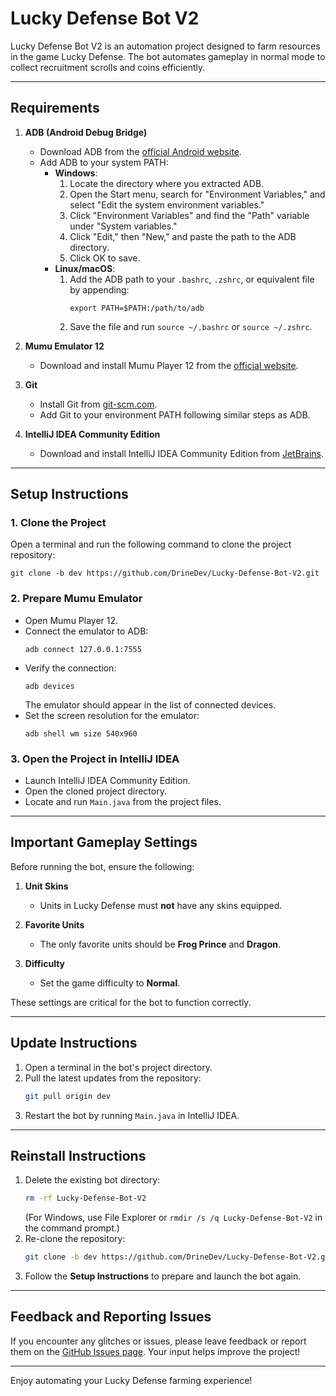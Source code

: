 # Lucky Defense Bot V2

Lucky Defense Bot V2 is an automation project designed to farm resources in the game Lucky Defense. The bot automates gameplay in normal mode to collect recruitment scrolls and coins efficiently.

---

## Requirements

1. **ADB (Android Debug Bridge)**
   - Download ADB from the [official Android website](https://developer.android.com/tools/adb).
   - Add ADB to your system PATH:
     - **Windows**:
       1. Locate the directory where you extracted ADB.
       2. Open the Start menu, search for "Environment Variables," and select "Edit the system environment variables."
       3. Click "Environment Variables" and find the "Path" variable under "System variables."
       4. Click "Edit," then "New," and paste the path to the ADB directory.
       5. Click OK to save.
     - **Linux/macOS**:
       1. Add the ADB path to your `.bashrc`, `.zshrc`, or equivalent file by appending:
          ```
          export PATH=$PATH:/path/to/adb
          ```
       2. Save the file and run `source ~/.bashrc` or `source ~/.zshrc`.

2. **Mumu Emulator 12**
   - Download and install Mumu Player 12 from the [official website](https://www.mumuplayer.com/).

3. **Git**
   - Install Git from [git-scm.com](https://git-scm.com/).
   - Add Git to your environment PATH following similar steps as ADB.

4. **IntelliJ IDEA Community Edition**
   - Download and install IntelliJ IDEA Community Edition from [JetBrains](https://www.jetbrains.com/idea/download/).

---

## Setup Instructions

### 1. Clone the Project
   Open a terminal and run the following command to clone the project repository:
   ```
   git clone -b dev https://github.com/DrineDev/Lucky-Defense-Bot-V2.git
   ```

### 2. Prepare Mumu Emulator
   - Open Mumu Player 12.
   - Connect the emulator to ADB:
     ```
     adb connect 127.0.0.1:7555
     ```
   - Verify the connection:
     ```
     adb devices
     ```
     The emulator should appear in the list of connected devices.
   - Set the screen resolution for the emulator:
     ```
     adb shell wm size 540x960
     ```

### 3. Open the Project in IntelliJ IDEA
   - Launch IntelliJ IDEA Community Edition.
   - Open the cloned project directory.
   - Locate and run `Main.java` from the project files.

---

## Important Gameplay Settings

Before running the bot, ensure the following:

1. **Unit Skins**
   - Units in Lucky Defense must **not** have any skins equipped.

2. **Favorite Units**
   - The only favorite units should be **Frog Prince** and **Dragon**.

3. **Difficulty**
   - Set the game difficulty to **Normal**.

These settings are critical for the bot to function correctly.

---

## Update Instructions

1. Open a terminal in the bot's project directory.
2. Pull the latest updates from the repository:
   ```bash
   git pull origin dev
   ```
3. Restart the bot by running `Main.java` in IntelliJ IDEA.

---

## Reinstall Instructions

1. Delete the existing bot directory:
   ```bash
   rm -rf Lucky-Defense-Bot-V2
   ```
   (For Windows, use File Explorer or `rmdir /s /q Lucky-Defense-Bot-V2` in the command prompt.)
2. Re-clone the repository:
   ```bash
   git clone -b dev https://github.com/DrineDev/Lucky-Defense-Bot-V2.git
   ```
3. Follow the **Setup Instructions** to prepare and launch the bot again.

---

## Feedback and Reporting Issues

If you encounter any glitches or issues, please leave feedback or report them on the [GitHub Issues page](https://github.com/DrineDev/Lucky-Defense-Bot-V2/issues). Your input helps improve the project!

---

Enjoy automating your Lucky Defense farming experience!

